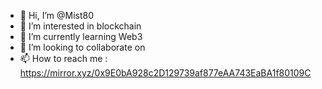 - 👋 Hi, I’m @Mist80
- 👀 I’m interested in blockchain 
- 🌱 I’m currently learning Web3
- 💞️ I’m looking to collaborate on 
- 📫 How to reach me : https://mirror.xyz/0x9E0bA928c2D129739af877eAA743EaBA1f80109C

<!---
Mist80/Mist80 is a ✨ special ✨ repository because its `README.md` (this file) appears on your GitHub profile.
You can click the Preview link to take a look at your changes.
--->
